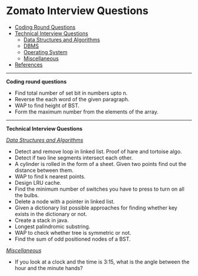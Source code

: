 # Zomato Interview Questions
* [Coding Round Questions](#coding)
* [Technical Interview Questions](#tech)
   * [Data Structures and Algorithms](#dsalg)
   * [DBMS](#dbms)
   * [Operating System](#os)
   * [Miscellaneous](#misc)
* [References](#ref)
____
<b name="coding">Coding round questions</b><br/>
- Find total number of set bit in numbers upto n.
- Reverse the each word of the given paragraph.
- WAP to find height of BST.
- Form the maximum number from the elements of the array.
----
<b name="tech">Technical Interview Questions</b>

<i><u name="dsalg">Data Structures and Algorithms</u></i>
- Detect and remove loop in linked list. Proof of hare and tortoise algo.
- Detect if two line segments intersect each other.
- A cylinder is rolled in the form of a sheet. Given two points find out the distance between them.
- WAP to find k nearest points.
- Design LRU cache.
- Find the minimum number of switches you have to press to turn on all the bulbs.
- Delete a node with a pointer in linked list.
- Given a dictionary list possible approaches for finding whether key exists in the dictionary or not.
- Create a stack in java.
- Longest palindromic substring.
- WAP to check whether tree is symmetric or not.
- Find the sum of odd positioned nodes of a BST.

<i><u name="misc">Miscellaneous</u></i>
- If you look at a clock and the time is 3:15, what is the angle between the hour and the minute hands?  
